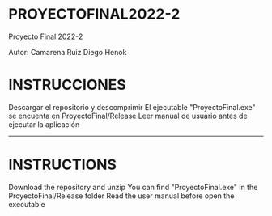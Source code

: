 # PROYECTOFINAL2022-2
Proyecto Final 2022-2

Autor: Camarena Ruiz Diego Henok

# INSTRUCCIONES

Descargar el repositorio y descomprimir
El ejecutable "ProyectoFinal.exe" se encuenta en ProyectoFinal/Release
Leer manual de usuario antes de ejecutar la aplicación

--------------------------------------

# INSTRUCTIONS

Download the repository and unzip
You can find "ProyectoFinal.exe" in the ProyectoFinal/Release folder
Read the user manual before open the executable